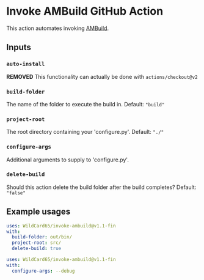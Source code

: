 # Invoke AMBuild GitHub Action

This action automates invoking [AMBuild](https://github.com/alliedmodders/ambuild).

## Inputs

### `auto-install`

**REMOVED** This functionality can actually be done with `actions/checkout@v2`

### `build-folder`

The name of the folder to execute the build in. Default: `"build"`

### `project-root`

The root directory containing your 'configure.py'. Default: `"./"`

### `configure-args`

Additional arguments to supply to 'configure.py'.

### `delete-build`

Should this action delete the build folder after the build completes? Default: `"false"`

## Example usages

```yaml
uses: WildCard65/invoke-ambuild@v1.1-fin
with:
  build-folder: out/bin/
  project-root: src/
  delete-build: true
```

```yaml
uses: WildCard65/invoke-ambuild@v1.1-fin
with:
  configure-args: --debug
```
